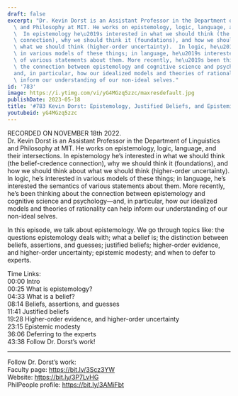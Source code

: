 ```yaml
---
draft: false
excerpt: "Dr. Kevin Dorst is an Assistant Professor in the Department of Linguistics\
  \ and Philosophy at MIT. He works on epistemology, logic, language, and their intersections.\
  \  In epistemology he\u2019s interested in what we should think (the belief-credence\
  \ connection), why we should think it (foundations), and how we should think about\
  \ what we should think (higher-order uncertainty).  In logic, he\u2019s interested\
  \ in various models of these things; in language, he\u2019s interested the semantics\
  \ of various statements about them. More recently, he\u2019s been thinking about\
  \ the connection between epistemology and cognitive science and psychology\u2014\
  and, in particular, how our idealized models and theories of rationality can help\
  \ inform our understanding of our non-ideal selves."
id: '783'
image: https://i.ytimg.com/vi/yG4MGzq5zzc/maxresdefault.jpg
publishDate: 2023-05-18
title: '#783 Kevin Dorst: Epistemology, Justified Beliefs, and Epistemic Modesty'
youtubeid: yG4MGzq5zzc
---
```

<div class="timelinks">

RECORDED ON NOVEMBER 18th 2022.  
Dr. Kevin Dorst is an Assistant Professor in the Department of Linguistics and Philosophy at MIT. He works on epistemology, logic, language, and their intersections.  In epistemology he’s interested in what we should think (the belief-credence connection), why we should think it (foundations), and how we should think about what we should think (higher-order uncertainty).  In logic, he’s interested in various models of these things; in language, he’s interested the semantics of various statements about them. More recently, he’s been thinking about the connection between epistemology and cognitive science and psychology—and, in particular, how our idealized models and theories of rationality can help inform our understanding of our non-ideal selves.

In this episode, we talk about epistemology. We go through topics like: the questions epistemology deals with; what a belief is; the distinction between beliefs, assertions, and guesses; justified beliefs; higher-order evidence, and higher-order uncertainty; epistemic modesty; and when to defer to experts.

Time Links:  
<time>00:00</time> Intro  
<time>00:25</time> What is epistemology?  
<time>04:33</time> What is a belief?  
<time>08:14</time> Beliefs, assertions, and guesses  
<time>11:41</time> Justified beliefs  
<time>19:28</time> Higher-order evidence, and higher-order uncertainty  
<time>23:15</time> Epistemic modesty  
<time>36:06</time> Deferring to the experts  
<time>43:38</time> Follow Dr. Dorst’s work!

---

Follow Dr. Dorst’s work:  
Faculty page: https://bit.ly/3Scz3YW  
Website: https://bit.ly/3P7LvHG  
PhilPeople profile: https://bit.ly/3AMiFbt
</div>

